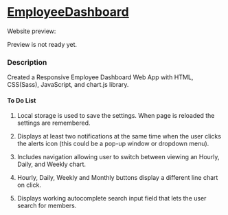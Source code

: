 # [EmployeeDashboard](https://stevesbong.github.io/EmployeeDashboard)


Website preview: 

Preview is not ready yet.


### Description

Created a Responsive Employee Dashboard Web App with HTML, CSS(Sass), JavaScript, and chart.js library.






#### To Do List
1. Local storage is used to save the settings. When page is reloaded the settings are remembered.

2. Displays at least two notifications at the same time when the user clicks the alerts icon (this could be a pop-up window or dropdown menu).

3. Includes navigation allowing user to switch between viewing an Hourly, Daily, and Weekly chart.

4. Hourly, Daily, Weekly and Monthly buttons display a different line chart on click.

5. Displays working autocomplete search input field that lets the user search for members.

